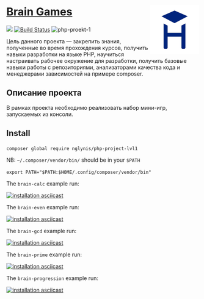 # [Brain Games](https://hexlet.io/professions/php/projects/45)<img src="https://raw.githubusercontent.com/Hexlet/hexletguides.github.io/master/images/hexlet_logo128.png" alt="Hexlet logo" align="right"/>
<a href="https://codeclimate.com/github/nglynis/php-project-lvl1/maintainability"><img src="https://api.codeclimate.com/v1/badges/d35ef34e79f3ce656959/maintainability" /></a>
[![Build Status](https://travis-ci.org/nglynis/php-project-lvl1.svg?branch=master)](https://travis-ci.org/nglynis/php-project-lvl1)
![php-proekt-1](https://github.com/nglynis/php-project-lvl1/workflows/php-proekt-1/badge.svg)

Цель данного проекта — закрепить знания, полученные во время прохождения курсов, получить навыки разработки на языке PHP, научиться настраивать рабочее окружение для разработки, получить базовые навыки работы с репозиториями, анализаторами качества кода и менеджерами зависимостей на примере composer.

## Описание проекта

В рамках проекта необходимо реализовать набор мини-игр, запускаемых из консоли.

## Install

`composer global require nglynis/php-project-lvl1`

NB: `~/.composer/vendor/bin/` should be in your `$PATH`

`export PATH="$PATH:$HOME/.config/composer/vendor/bin"`

The `brain-calc` example run:

[![installation asciicast](https://asciinema.org/a/7XBu8o76EPwZ1dvvd5Ve8WikU.svg)](https://asciinema.org/a/7XBu8o76EPwZ1dvvd5Ve8WikU)

The `brain-even` example run:

[![installation asciicast](https://asciinema.org/a/w3ygKiP1ODH7JgMRTt6Tt8eLa.svg)](https://asciinema.org/a/w3ygKiP1ODH7JgMRTt6Tt8eLa)

The `brain-gcd` example run:

[![installation asciicast](https://asciinema.org/a/0PjtK8Pb9IzB3XuPN4DNojh0Z.svg)](https://asciinema.org/a/0PjtK8Pb9IzB3XuPN4DNojh0Z)

The `brain-prime` example run:

[![installation asciicast](https://asciinema.org/a/dyybfhuZJemrIFxTSDoCTwmqb.svg)](https://asciinema.org/a/dyybfhuZJemrIFxTSDoCTwmqb)

The `brain-progression` example run:

[![installation asciicast]( https://asciinema.org/a/PvOrBaBzinF4JSJv8KT6IW4Mp.svg)](https://asciinema.org/a/PvOrBaBzinF4JSJv8KT6IW4Mp)










